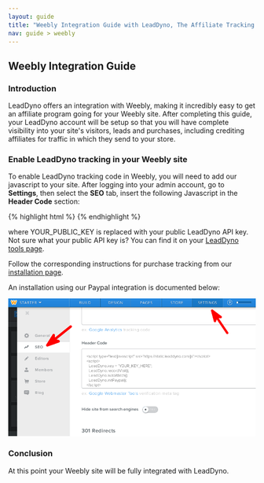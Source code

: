 ```yaml
---
layout: guide
title: "Weebly Integration Guide with LeadDyno, The Affiliate Tracking Software & Online Marketing System"
nav: guide > weebly
---
```


## Weebly Integration Guide

### Introduction

LeadDyno offers an integration with Weebly, making it incredibly easy to get an affiliate program going for
your Weebly site. After completing this guide, your LeadDyno account will be setup so that you will have complete
visibility into your site's visitors, leads and purchases, including crediting affiliates for traffic in which they
send to your store.

### Enable LeadDyno tracking in your Weebly site ###

To enable LeadDyno tracking code in Weebly, you will need to add our javascript
to your site.  After logging into your admin account, go to **Settings**, then select the **SEO** tab, insert the following Javascript in the **Header Code** section:

{% highlight html %}
    <script type="text/javascript" src="https://static.leaddyno.com/js"></script>
    <script>
      LeadDyno.key = "YOUR_PUBLIC_KEY";
      LeadDyno.recordVisit();
      LeadDyno.autoWatch();
    </script>
{% endhighlight %}

where YOUR_PUBLIC_KEY is replaced with your public LeadDyno API key. Not sure what your public API key is? You can find it on your [LeadDyno tools page](https://app.leaddyno.com/tools).

Follow the corresponding instructions for purchase tracking from our [installation page](installation.html#purchase_tracking).

An installation using our Paypal integration is documented below:

![Weebly Integration](img/weebly.png)

### Conclusion ###

At this point your Weebly site will be fully integrated with LeadDyno.
